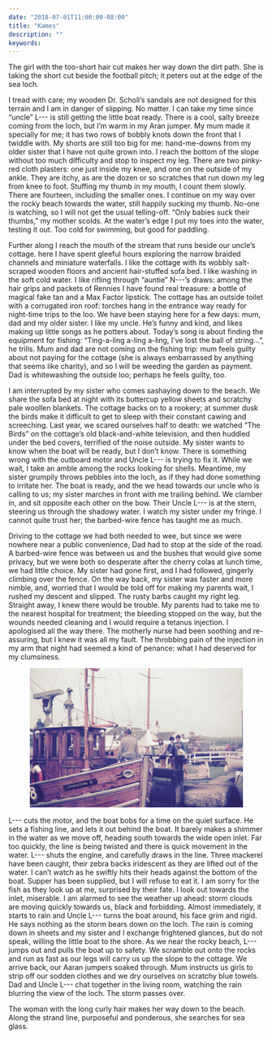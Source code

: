 ```yaml
---
date: "2018-07-01T11:00:00-08:00"
title: "Kames"
description: ""
keywords:
---
```


The girl with the too-short hair cut makes her way down the dirt path. She is taking the short cut
beside the football pitch; it peters out at the edge of the sea loch.

<!--more-->	

I tread with care; my wooden Dr. Scholl’s sandals are not designed for this terrain and I am in
danger of slipping. No matter. I can take my time since “uncle” L--- is still getting the little
boat ready. There is a cool, salty breeze coming from the loch, but I’m warm in my Aran jumper. My
mum made it specially for me; it has two rows of bobbly knots down the front that I twiddle with. My
shorts are still too big for me: hand-me-downs from my older sister that I have not quite grown
into. I reach the bottom of the slope without too much difficulty and stop to inspect my leg. There
are two pinky-red cloth plasters: one just inside my knee, and one on the outside of my ankle. They
are itchy, as are the dozen or so scratches that run down my leg from knee to foot. Stuffing my
thumb in my mouth, I count them slowly. There are fourteen, including the smaller ones. I continue
on my way over the rocky beach towards the water, still happily sucking my thumb. No-one is
watching, so I will not get the usual telling-off. “Only babies suck their thumbs,” my mother
scolds. At the water’s edge I put my toes into the water, testing it out. Too cold for swimming, but
good for paddling.

Further along I reach the mouth of the stream that runs beside our uncle’s cottage. here I have
spent gleeful hours exploring the narrow braided channels and miniature waterfalls. I like the
cottage with its wobbly salt-scraped wooden floors and ancient hair-stuffed sofa bed. I like washing
in the soft cold water. I like rifling through “auntie” N---’s draws: among the hair grips and
packets of Rennies I have found real treasure: a bottle of magical fake tan and a Max Factor
lipstick. The cottage has an outside toilet with a corrugated iron roof: torches hang in the
entrance way ready for night-time trips to the loo. We have been staying here for a few days: mum,
dad and my older sister. I like my uncle. He’s funny and kind, and likes making up little songs as
he potters about. Today’s song is about finding the equipment for fishing: “Ting-a-ling a-ling
a-ling, I’ve lost the ball of string…”, he trills. Mum and dad are not coming on the fishing trip:
mum feels guilty about not paying for the cottage (she is always embarrassed by anything that seems
like charity), and so I will be weeding the garden as payment. Dad is whitewashing the outside loo;
perhaps he feels guilty, too.

I am interrupted by my sister who comes sashaying down to the beach. We share the sofa bed at night
with its buttercup yellow sheets and scratchy pale woollen blankets. The cottage backs on to a
rookery; at summer dusk the birds make it difficult to get to sleep with their constant cawing and
screeching. Last year, we scared ourselves half to death: we watched “The Birds” on the cottage’s
old black-and-white television, and then huddled under the bed covers, terrified of the noise
outside. My sister wants to know when the boat will be ready, but I don’t know. There is something
wrong with the outboard motor and Uncle L--- is trying to fix it. While we wait, I take an amble
among the rocks looking for shells. Meantime, my sister grumpily throws pebbles into the loch, as if
they had done something to irritate her. The boat is ready, and the we head towards our uncle who is
calling to us; my sister marches in front with me trailing behind. We clamber in, and sit opposite
each other on the bow. Their Uncle L--- is at the stern, steering us through the shadowy water. I
watch my sister under my fringe. I cannot quite trust her; the barbed-wire fence has taught me as
much.

Driving to the cottage we had both needed to wee, but since we were nowhere near a public
convenience, Dad had to stop at the side of the road. A barbed-wire fence was between us and the
bushes that would give some privacy, but we were both so desperate after the cherry colas at lunch
time, we had little choice. My sister had gone first, and I had followed, gingerly climbing over the
fence. On the way back, my sister was faster and more nimble, and, worried that I would be told off
for making my parents wait, I rushed my descent and slipped. The rusty barbs caught my right
leg. Straight away, I knew there would be trouble. My parents had to take me to the nearest hospital
for treatment; the bleeding stopped on the way, but the wounds needed cleaning and I would require a
tetanus injection. I apologised all the way there. The motherly nurse had been soothing and
re-assuring, but I knew it was all my fault. The throbbing pain of the injection in my arm that
night had seemed a kind of penance: what I had deserved for my clumsiness.

<center>
<img style="max-width:30em;" src="/images/0023.jpg" alt="Boat Picture"/>
</center>

L--- cuts the motor, and the boat bobs for a time on the quiet surface. He sets a fishing line, and
lets it out behind the boat. It barely makes a shimmer in the water as we move off, heading south
towards the wide open inlet. Far too quickly, the line is being twisted and there is quick movement
in the water. L--- shuts the engine, and carefully draws in the line. Three mackerel have been
caught, their zebra backs iridescent as they are lifted out of the water. I can’t watch as he
swiftly hits their heads against the bottom of the boat. Supper has been supplied, but I will refuse
to eat it. I am sorry for the fish as they look up at me, surprised by their fate. I look out
towards the inlet, miserable. I am alarmed to see the weather up ahead: storm clouds are moving
quickly towards us, black and forbidding. Almost immediately, it starts to rain and Uncle L--- turns
the boat around, his face grim and rigid. He says nothing as the storm bears down on the loch. The
rain is coming down in sheets and my sister and I exchange frightened glances, but do not speak,
willing the little boat to the shore. As we near the rocky beach, L--- jumps out and pulls the boat
up to safety. We scramble out onto the rocks and run as fast as our legs will carry us up the slope
to the cottage. We arrive back, our Aaran jumpers soaked through. Mum instructs us girls to strip
off our sodden clothes and we dry ourselves on scratchy blue towels. Dad and Uncle L--- chat together
in the living room, watching the rain blurring the view of the loch. The storm passes over.

The woman with the long curly hair makes her way down to the beach. Along the strand line,
purposeful and ponderous, she searches for sea glass.

